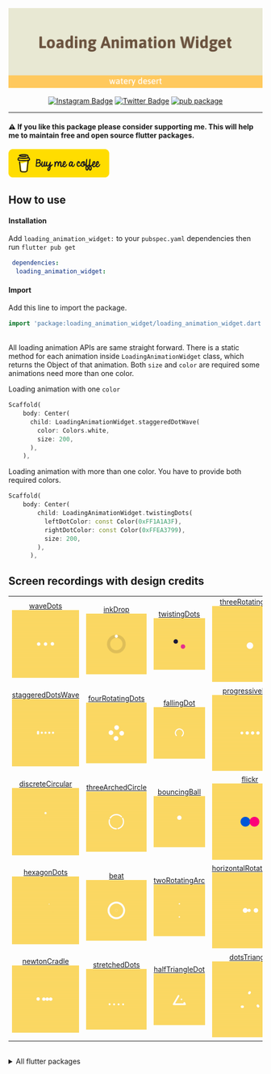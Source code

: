 <p align="center">
   <img src="https://raw.githubusercontent.com/watery-desert/assets/main/loading_animation_widget/package_cover.png" alt="Loading Animation Widget" />
</p>

<div align="center">

[![Instagram Badge](https://img.shields.io/badge/-Instagram-e84393?style=for-the-badge&labelColor=e84393&logo=instagram&logoColor=white)](https://instagram.com/watery_desert)
[![Twitter Badge](https://img.shields.io/badge/-Twitter-1ca0f1?style=for-the-badge&logo=twitter&logoColor=white&link=https://twitter.com/watery_desert)](https://twitter.com/watery_desert)
[![pub package](https://img.shields.io/pub/v/loading_animation_widget.svg?style=for-the-badge)](https://pub.dev/packages/loading_animation_widget)
</div>

<hr>

#### ⚠️  If you like this package please consider supporting me. This will help me to maintain free and open source flutter packages.

<a href="https://www.buymeacoffee.com/watery_desert"><img src="https://raw.githubusercontent.com/watery-desert/assets/main/watery_desert/bmc-button.png" height="56"></a>


## How to use

#### Installation

Add `loading_animation_widget:` to your `pubspec.yaml` dependencies then run `flutter pub get`

```yaml
 dependencies:
  loading_animation_widget:
```
#### Import
Add this line to import the package.

```dart 
import 'package:loading_animation_widget/loading_animation_widget.dart';
```
\
All loading animation APIs are same straight forward. There is a static method for each animation inside `LoadingAnimationWidget` class, which returns the Object of that animation. Both `size` and `color` are required some animations need more than one color.

Loading animation with one `color`
```dart
Scaffold(
    body: Center(
      child: LoadingAnimationWidget.staggeredDotWave(
        color: Colors.white,
        size: 200,
      ),
    ),
```              

Loading animation with more than one color. You have to provide both required colors.
```dart
Scaffold(
    body: Center(
        child: LoadingAnimationWidget.twistingDots(
          leftDotColor: const Color(0xFF1A1A3F),
          rightDotColor: const Color(0xFFEA3799),
          size: 200,
        ),
      ),
```       

## Screen recordings with design credits


<table>
   <tr>
      <td align="center">
         <a href="https://dribbble.com/shots/3967147-">waveDots</a>
         <br>
         <img src="https://raw.githubusercontent.com/watery-desert/assets/main/loading_animation_widget/waveDots.gif"  width="200"/>
      </td>
      <td align="center">
         <a href="https://dribbble.com/shots/13966332-Spinner">inkDrop</a>
         <br>
         <img src="https://raw.githubusercontent.com/watery-desert/assets/main/loading_animation_widget/inkDrop.gif"  width="200"/>
      </td>
      <td align="center">
         <a href="https://dribbble.com/shots/3308544-Preloader-IV">twistingDots</a>
         <br>
         <img src="https://raw.githubusercontent.com/watery-desert/assets/main/loading_animation_widget/twistingDots.gif"  width="200"/>
      </td>
      <td align="center">
         <a href="https://ui8.net/luciyamaji/products/50-animated-loaders?rel=pro21">threeRotatingDots</a>
         <br> 
         <img src="https://raw.githubusercontent.com/watery-desert/assets/main/loading_animation_widget/threeRotatingDots.gif"  width="200"/>
      </td>
   </tr>
   <td align="center">
      <a href="https://dribbble.com/shots/6727060-Wave-Loader">staggeredDotsWave</a>
      <br> 
      <img src="https://raw.githubusercontent.com/watery-desert/assets/main/loading_animation_widget/staggeredDotsWave.gif"  width="200"/>
   </td>
   <td align="center">
      <a href="https://codepen.io/rbv912/pen/dYbqLQ?editors=0100">fourRotatingDots</a>
      <br> 
      <img src="https://raw.githubusercontent.com/watery-desert/assets/main/loading_animation_widget/fourRotatingDots.gif"  width="200"/>
   </td>
   <td align="center">
      <a href="https://codepen.io/rbv912/pen/dYbqLQ?editors=0100">fallingDot</a>
      <br> 
      <img src="https://raw.githubusercontent.com/watery-desert/assets/main/loading_animation_widget/fallingDot.gif"  width="200"/>
   </td>
   <td align="center">
      <a href="https://dribbble.com/shots/5790156-Focus-Reactive">progressiveDots</a>
      <br> 
      <img src="https://raw.githubusercontent.com/watery-desert/assets/main/loading_animation_widget/progressiveDots.gif"  width="200"/>
   </td>
   </tr>
   <td align="center">
      <a href="https://dribbble.com/shots/7888464-Spinner">discreteCircular</a>
      <br> 
      <img src="https://raw.githubusercontent.com/watery-desert/assets/main/loading_animation_widget/discreteCircular.gif"  width="200"/>
   </td>
   <td align="center">
      <a href="https://dribbble.com/shots/5095383-Loader-Animation">threeArchedCircle</a>
      <br> 
      <img src="https://raw.githubusercontent.com/watery-desert/assets/main/loading_animation_widget/threeArchedCircle.gif"  width="200"/>
   </td>
   <td align="center">
      <a href="https://dribbble.com/shots/2379959-Bouncy-Ball">bouncingBall</a>
      <br> 
      <img src="https://raw.githubusercontent.com/watery-desert/assets/main/loading_animation_widget/bouncingBall.gif"  width="200"/>
   </td>
   <td align="center">
      <a href="https://dribbble.com/shots/7498067-Loaders-Vol3-Colors">flickr</a>
      <br> 
      <img src="https://raw.githubusercontent.com/watery-desert/assets/main/loading_animation_widget/flickr.gif"  width="200"/>
   </td>
   </tr>
   <td align="center">
      <a href="https://dribbble.com/shots/11962729-Healio-Emotion-Tracker-Apple-Watch">hexagonDots</a>
      <br> 
      <img src="https://raw.githubusercontent.com/watery-desert/assets/main/loading_animation_widget/hexagonDots.gif"  width="200"/>
   </td>
   <td align="center">
      <a href="https://www.behance.net/gallery/58535057/Loader">beat</a>
      <br> 
      <img src="https://raw.githubusercontent.com/watery-desert/assets/main/loading_animation_widget/beat.gif"  width="200"/>
   </td>
   <td align="center">
      <a href="https://dribbble.com/shots/2050032-Elemental-Loader">twoRotatingArc</a>
      <br> 
      <img src="https://raw.githubusercontent.com/watery-desert/assets/main/loading_animation_widget/twoRotatingArc.gif"  width="200"/>
   </td>
   <td align="center">
      <a href="https://ui8.net/luciyamaji/products/50-animated-loaders?rel=pro21">horizontalRotatingDots</a>
      <br> 
      <img src="https://raw.githubusercontent.com/watery-desert/assets/main/loading_animation_widget/horizontalRotatingDots.gif"  width="200"/>
   </td>
   </tr>
   <td align="center">
      <a href="https://dribbble.com/shots/2968029-Newton-Cradle-preloader-principle-freebie">newtonCradle</a>
      <br> 
      <img src="https://raw.githubusercontent.com/watery-desert/assets/main/loading_animation_widget/newtonCradle.gif"  width="200"/>
   </td>
   <td align="center">
      <a href="https://dribbble.com/shots/9109441-Flat-Loaders">stretchedDots</a>
      <br> 
      <img src="https://raw.githubusercontent.com/watery-desert/assets/main/loading_animation_widget/stretchedDots.gif"  width="200"/>
   </td>
   <td align="center">
      <a href="https://dribbble.com/shots/5878367-Loaders">halfTriangleDot</a>
      <br> 
      <img src="https://raw.githubusercontent.com/watery-desert/assets/main/loading_animation_widget/halfTriangleDot.gif"  width="200"/>
   </td>
   <td align="center">
      <a href="https://dribbble.com/shots/2689200-Loading">dotsTriangle</a>
      <br> 
      <img src="https://raw.githubusercontent.com/watery-desert/assets/main/loading_animation_widget/dotsTriangle.gif"  width="200"/>
   </td>
   </tr>
</table>

<br>
<details>
   <summary>All flutter packages</summary>
   <br>

   ● [Sliding Clipped Nav Bar](https://github.com/watery-desert/sliding_clipped_nav_bar)\
   ● [Water Drop Nav Bar](https://github.com/watery-desert/water_drop_nav_bar)\
   ● [Swipeable Tile](https://github.com/watery-desert/swipeable_tile)\
   ➜ [Loading Animation Widget](https://github.com/watery-desert/loading_animation_widget)
   </summary> 
</details>
<br>

